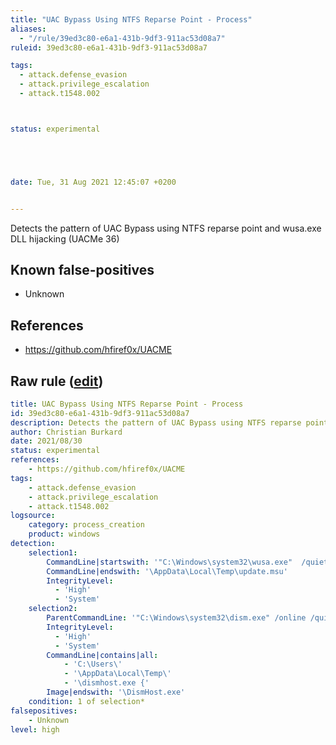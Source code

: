 ```yaml
---
title: "UAC Bypass Using NTFS Reparse Point - Process"
aliases:
  - "/rule/39ed3c80-e6a1-431b-9df3-911ac53d08a7"
ruleid: 39ed3c80-e6a1-431b-9df3-911ac53d08a7

tags:
  - attack.defense_evasion
  - attack.privilege_escalation
  - attack.t1548.002



status: experimental





date: Tue, 31 Aug 2021 12:45:07 +0200


---
```


Detects the pattern of UAC Bypass using NTFS reparse point and wusa.exe DLL hijacking (UACMe 36)

<!--more-->


## Known false-positives

* Unknown



## References

* https://github.com/hfiref0x/UACME


## Raw rule ([edit](https://github.com/SigmaHQ/sigma/edit/master/rules/windows/process_creation/proc_creation_win_uac_bypass_ntfs_reparse_point.yml))
```yaml
title: UAC Bypass Using NTFS Reparse Point - Process
id: 39ed3c80-e6a1-431b-9df3-911ac53d08a7
description: Detects the pattern of UAC Bypass using NTFS reparse point and wusa.exe DLL hijacking (UACMe 36)
author: Christian Burkard
date: 2021/08/30
status: experimental
references:
    - https://github.com/hfiref0x/UACME
tags:
    - attack.defense_evasion
    - attack.privilege_escalation
    - attack.t1548.002
logsource:
    category: process_creation
    product: windows
detection:
    selection1:
        CommandLine|startswith: '"C:\Windows\system32\wusa.exe"  /quiet C:\Users\'
        CommandLine|endswith: '\AppData\Local\Temp\update.msu'
        IntegrityLevel:
          - 'High'
          - 'System'
    selection2:
        ParentCommandLine: '"C:\Windows\system32\dism.exe" /online /quiet /norestart /add-package /packagepath:"C:\Windows\system32\pe386" /ignorecheck'
        IntegrityLevel:
          - 'High'
          - 'System'
        CommandLine|contains|all:
            - 'C:\Users\'
            - '\AppData\Local\Temp\'
            - '\dismhost.exe {'
        Image|endswith: '\DismHost.exe'
    condition: 1 of selection*
falsepositives:
    - Unknown
level: high

```
